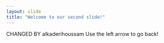```yaml
---
layout: slide
title: "Welcome to our second slide!"
---
```

CHANGED BY alkaderihoussam
Use the left arrow to go back!